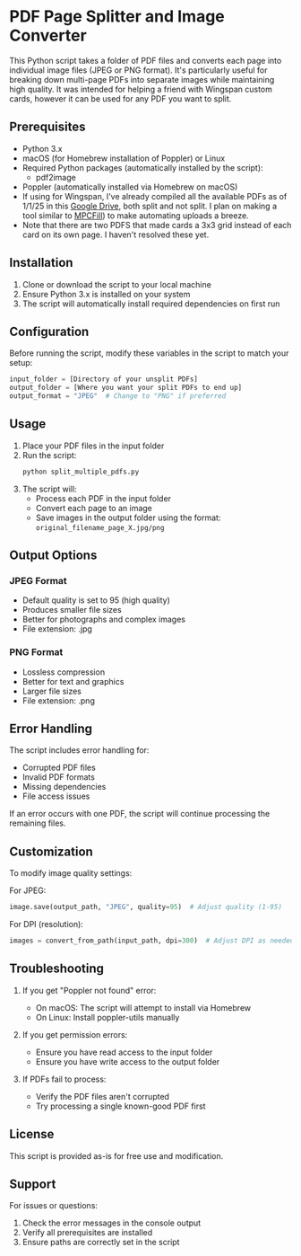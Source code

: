 # PDF Page Splitter and Image Converter

This Python script takes a folder of PDF files and converts each page into individual image files (JPEG or PNG format). It's particularly useful for breaking down multi-page PDFs into separate images while maintaining high quality. It was intended for helping a friend with Wingspan custom cards, however it can be used for any PDF you want to split.

## Prerequisites

- Python 3.x
- macOS (for Homebrew installation of Poppler) or Linux
- Required Python packages (automatically installed by the script):
  - pdf2image
- Poppler (automatically installed via Homebrew on macOS)
- If using for Wingspan, I've already compiled all the available PDFs as of 1/1/25 in this [Google Drive](https://drive.google.com/drive/folders/1UTNUvOgeOwFbyanAUCNlvl_Eo0wcSMbF?usp=sharing), both split and not split. I plan on making a tool similar to [MPCFill](https://mpcfill.com/)) to make automating uploads a breeze.
-   Note that there are two PDFS that made cards a 3x3 grid instead of each card on its own page. I haven't resolved these yet.

## Installation

1. Clone or download the script to your local machine
2. Ensure Python 3.x is installed on your system
3. The script will automatically install required dependencies on first run

## Configuration

Before running the script, modify these variables in the script to match your setup:

```python
input_folder = [Directory of your unsplit PDFs]
output_folder = [Where you want your split PDFs to end up]
output_format = "JPEG"  # Change to "PNG" if preferred
```

## Usage

1. Place your PDF files in the input folder
2. Run the script:
   ```bash
   python split_multiple_pdfs.py
   ```
3. The script will:
   - Process each PDF in the input folder
   - Convert each page to an image
   - Save images in the output folder using the format: `original_filename_page_X.jpg/png`

## Output Options

### JPEG Format
- Default quality is set to 95 (high quality)
- Produces smaller file sizes
- Better for photographs and complex images
- File extension: .jpg

### PNG Format
- Lossless compression
- Better for text and graphics
- Larger file sizes
- File extension: .png

## Error Handling

The script includes error handling for:
- Corrupted PDF files
- Invalid PDF formats
- Missing dependencies
- File access issues

If an error occurs with one PDF, the script will continue processing the remaining files.

## Customization

To modify image quality settings:

For JPEG:
```python
image.save(output_path, "JPEG", quality=95)  # Adjust quality (1-95)
```

For DPI (resolution):
```python
images = convert_from_path(input_path, dpi=300)  # Adjust DPI as needed
```

## Troubleshooting

1. If you get "Poppler not found" error:
   - On macOS: The script will attempt to install via Homebrew
   - On Linux: Install poppler-utils manually

2. If you get permission errors:
   - Ensure you have read access to the input folder
   - Ensure you have write access to the output folder

3. If PDFs fail to process:
   - Verify the PDF files aren't corrupted
   - Try processing a single known-good PDF first

## License

This script is provided as-is for free use and modification.

## Support

For issues or questions:
1. Check the error messages in the console output
2. Verify all prerequisites are installed
3. Ensure paths are correctly set in the script
